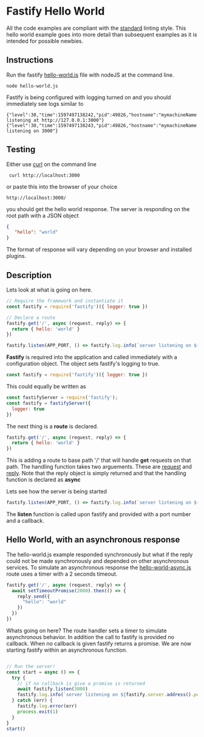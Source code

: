 # Fastify Hello World

All the code examples are compliant with the [standard](https://standardjs.com/index.html) linting style. This hello
world example goes into more detail than subsequent examples as it is intended for possible newbies.

## Instructions

Run the fastify [hello-world.js](./hello-world.js) file with nodeJS at the command line.

```shell script
node hello-world.js
```

Fastify is being configured with logging turned on and you should immediately see logs similar to

```text
{"level":30,"time":1597497138242,"pid":49826,"hostname":"mymachineName.local","msg":"Server listening at http://127.0.0.1:3000"}
{"level":30,"time":1597497138243,"pid":49826,"hostname":"mymachineName.local","msg":"server listening on 3000"}
```

## Testing

Either use [curl](https://curl.haxx.se/) on the command line

```shell script
 curl http://localhost:3000
```

or paste this into the browser of your choice

```shell script
http://localhost:3000/
```

you should get the hello world response. The server is responding on the root path with a JSON object

```json
{
   "hello": "world"
}
```

The format of response will vary depending on your browser and installed plugins.

## Description

Lets look at what is going on here.

```javascript
// Require the framework and instantiate it
const fastify = require('fastify')({ logger: true })

// Declare a route
fastify.get('/', async (request, reply) => {
  return { hello: 'world' }
})

fastify.listen(APP_PORT, () => fastify.log.info(`server listening on ${fastify.server.address().port}`))
```

**Fastify** is required into the application and called immediately with a configuration object. The object sets fastify's
logging to true.

```javascript
const fastify = require('fastify')({ logger: true })
```

This could equally be written as

```javascript
const fastifyServer = require('fastify');
const fastify = fastifyServer({
  logger: true
})
```

The next thing is a **route** is declared.

```javascript
fastify.get('/', async (request, reply) => {
  return { hello: 'world' }
})
```

This is adding a route to base path '/' that will handle **get** requests on that path. The handling function takes two arguements.
These are [request](https://www.fastify.io/docs/latest/Request/) and [reply](https://www.fastify.io/docs/latest/Reply/).
Note that the reply object is simply returned and that the handling function is declared as **async**

Lets see how the server is being started

```javascript
fastify.listen(APP_PORT, () => fastify.log.info(`server listening on ${fastify.server.address().port}`))
```

The **listen** function is called upon fastify and provided with a port number and a callback.

## Hello World, with an asynchronous response

The hello-world.js example responded synchronously but what if the reply could not be made synchronously and depended
on other asynchronous services.
To simulate an asynchronous response the [hello-world-async.js](./hello-world-async.js) route uses a timer with a 2
seconds timeout.

```javascript
fastify.get('/', async (request, reply) => {
  await setTimeoutPromise(2000).then(() => {
    reply.send({
      "hello": "world"
    })
  })
})
```

Whats going on here? The route handler sets a timer to simulate asynchronous behavior. In addition the call to fastify
is provided no callback. When no callback is given fastify returns a promise. We are now starting fastify within an
asynchronous function.

```javascript

// Run the server!
const start = async () => {
  try {
    // if no callback is give a promise is returned
    await fastify.listen(3000)
    fastify.log.info(`server listening on ${fastify.server.address().port}`)
  } catch (err) {
    fastify.log.error(err)
    process.exit(1)
  }
}
start()
```
